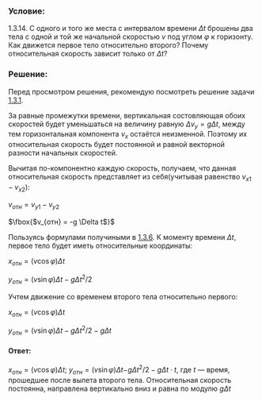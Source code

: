###  Условие: 

$1.3.14.$ С одного и того же места с интервалом времени $\Delta t$ брошены два тела с одной и той же начальной скоростью $v$ под углом $\varphi$ к горизонту. Как движется первое тело относительно второго? Почему относительная скорость зависит только от $\Delta t$? 

###  Решение: 

Перед просмотром решения, рекомендую посмотреть решение задачи [1.3.1](../1.3.1).

За равные промежутки времени, вертикальная состовляющая обоих скоростей будет уменьшаться на величину равную $\Delta v_y = g \Delta t$, между тем горизонтальная компонента $v_x$ остаётся неизменной. Поэтому их относительная скорость будет постоянной и равной векторной разности начальных скоростей. 

Вычитая по-компонентно каждую скорость, получаем, что данная относительная скорость представляет из себя(учитывая равенство $v_{x1} - v_{x2}$): 

$v_{отн} = v_{y1} - v_{y2}$ 

$\fbox{$v_{отн} = -g \Delta t$}$ 

Пользуясь формулами получиными в [1.3.6](../1.3.6). К моменту времени $\Delta t$, первое тело будет иметь относительные координаты: 

$x_{{отн}}=(v\cos\varphi)\Delta t$ 

$y_{{отн}}=(v\sin\varphi)\Delta t-g\Delta t^{2}/2$ 

Учтем движение со временем второго тела относительно первого: 

$x_{{отн}}=(v\cos\varphi)\Delta t$ 

$y_{{отн}}=(v\sin\varphi)\Delta t-g\Delta t^{2}/2 - g \Delta t$ 

####  Ответ: 

$x_{{отн}}=(v\cos\varphi)\Delta t;$ $y_{{отн}}=(v\sin\varphi)\Delta t$$-g\Delta t^{2}/2-g\Delta t\cdot t$, где $t$ — время, прошедшее после вылета второго тела. Относительная скорость постоянна, направлена вертикально вниз и равна по модулю $g \Delta t$ 

  

